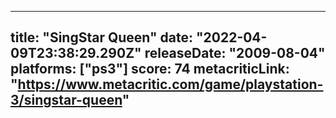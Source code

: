 
---
title: "SingStar Queen"
date: "2022-04-09T23:38:29.290Z"
releaseDate: "2009-08-04"
platforms: ["ps3"]
score: 74
metacriticLink: "https://www.metacritic.com/game/playstation-3/singstar-queen"
---
